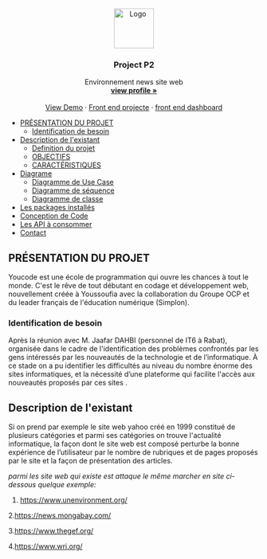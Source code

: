 

<br />
<p align="center">
  <a href="https://github.com/zolomazizi/Environnement-news">
    <img src="images/logo.png" alt="Logo" width="80" height="80">
  </a>

  <h3 align="center">Project P2</h3>

  <p align="center">
   Environnement news site web
    <br />
    <a href="https://github.com/zolomazizi/"><strong>view profile »</strong></a>
    <br />
    <br />
    <a href="https://github.com/zolomazizi/Environnement-news">View Demo</a>
    ·
    <a href="https://github.com/zolomazizi/AngularP2">Front end projecte</a>
    ·
    <a href="https://github.com/zolomazizi/DashboardAngular">front end dashboard</a>
  </p>
</p>


* [PRÉSENTATION DU PROJET ](#PRÉSENTATION_DU_PROJET )
  * [Identification de besoin ](#Identification_de_besoin )
* [Description de l'existant ](#Description_de_l'existant )
  * [Definition du projet](#Definition_du_projet)
  * [OBJECTIFS](#OBJECTIFS)
  * [CARACTÉRISTIQUES](#CARACTÉRISTIQUES)
* [Diagrame](#diagrame)
  * [Diagramme de Use Case ](#Diagramme_de_Use_Case )
  * [Diagramme de séquence ](#Diagramme_de_séquence )
  * [Diagramme de classe ](#Diagramme_de_classe )
* [Les packages installés ](#Les_packages_installés )
* [Conception de Code ](#Conception_de_Code )
* [Les API à consommer ](#Les_API_à_consommer )
* [Contact](#contact)

## PRÉSENTATION DU PROJET

Youcode est une école de programmation qui ouvre les chances à tout le monde. C'est le rêve de tout débutant en codage et développement web, nouvellement créée à Youssoufia avec la collaboration du Groupe OCP et du leader français de l'éducation numérique (Simplon).

### Identification de besoin

Après la réunion avec M. Jaafar DAHBI (personnel de IT6 à Rabat), organisée dans le cadre de l'identification des problèmes confrontés par les gens intéressés par les nouveautés de la technologie et de l’informatique. À ce stade on a pu identifier les difficultés au niveau du nombre énorme des sites informatiques, et la nécessité d’une plateforme qui facilite l'accès aux nouveautés proposés par ces sites . 

## Description de l'existant

Si on prend par exemple le site web yahoo créé en 1999 constitué de plusieurs catégories et parmi ses catégories on trouve l'actualité informatique, la façon dont le site web est composé perturbe la bonne expérience de l’utilisateur par le nombre de rubriques et de pages proposés par le site et la façon de présentation des articles.


_parmi les site web qui existe est attaque le même marcher en site ci-dessous quelque exemple:_

1. https://www.unenvironment.org/

2.https://news.mongabay.com/

3.https://www.thegef.org/

4.https://www.wri.org/

